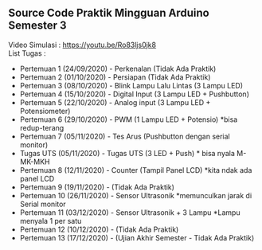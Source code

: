 Source Code Praktik Mingguan Arduino Semester 3
------------------------------------------------
Video Simulasi : https://youtu.be/Ro83ljs0jk8  
List Tugas :  
* Pertemuan 1   (24/09/2020) - Perkenalan (Tidak Ada Praktik)
* Pertemuan 2   (01/10/2020) - Persiapan (Tidak Ada Praktik)
* Pertemuan 3   (08/10/2020) - Blink Lampu Lalu Lintas (3 Lampu LED)
* Pertemuan 4   (15/10/2020) - Digital Input (3 Lampu LED + Pushbutton)
* Pertemuan 5   (22/10/2020) - Analog input  (3 Lampu LED + Potensiometer)
* Pertemuan 6   (29/10/2020) - PWM (1 Lampu LED + Potensio) *bisa redup-terang
* Pertemuan 7   (05/11/2020) - Tes Arus (Pushbutton dengan serial monitor) 
* Tugas UTS     (05/11/2020) - Tugas UTS (3 LED + Push) * bisa nyala M-MK-MKH
* Pertemuan 8   (12/11/2020) - Counter (Tampil Panel LCD) *kita ndak ada panel LCD
* Pertemuan 9   (19/11/2020) - (Tidak Ada Praktik)
* Pertemuan 10  (26/11/2020) - Sensor Ultrasonik *memunculkan jarak di Serial monitor
* Pertemuan 11  (03/12/2020) - Sensor Ultrasonik + 3 Lampu *Lampu menyala 1 per satu
* Pertemuan 12  (10/12/2020) - (Tidak Ada Praktik)
* Pertemuan 13  (17/12/2020) - (Ujian Akhir Semester - Tidak Ada Praktik)
